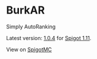 # BurkAR

Simply AutoRanking

Latest version: [1.0.4](http://github.com/cjburkey01/BurkAR/releases/tag/1.0.4) for [Spigot 1.11](http://www.spigotmc.org/).

View on [SpigotMC](http://bit.ly/2kth834)
